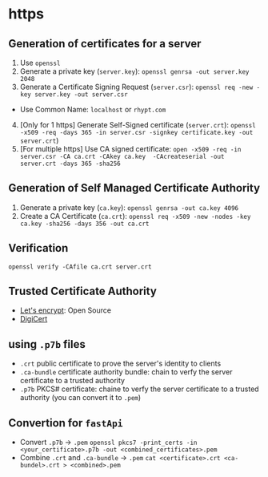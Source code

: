 # https

## Generation of certificates for a server

1. Use `openssl`
2. Generate a private key (`server.key`): `openssl genrsa -out server.key 2048`
3. Generate a Certificate Signing Request (`server.csr`): `openssl req -new -key server.key -out server.csr`
  - Use Common Name: `localhost` or `rhypt.com`
4. [Only for 1 https] Generate Self-Signed certificate (`server.crt`): `openssl -x509 -req -days 365 -in server.csr -signkey certificate.key -out server.crt`)
5. [For multiple https] Use CA signed certificate: `open -x509 -req -in server.csr -CA ca.crt -CAkey ca.key  -CAcreateserial -out server.crt -days 365 -sha256`

## Generation of Self Managed Certificate Authority

1. Generate a private key (`ca.key`): `openssl genrsa -out ca.key 4096`
2. Create a CA Certificate (`ca.crt`): `openssl req -x509 -new -nodes -key ca.key -sha256 -days 356 -out ca.crt`

## Verification

`openssl verify -CAfile ca.crt server.crt`

## Trusted Certificate Authority

- [Let's encrypt](https://letsencrypt.org): Open Source
- [DigiCert](https://www.digicert.com)

## using `.p7b` files

- `.crt` public certificate to prove the server's identity to clients
- `.ca-bundle` certificate authority bundle: chain to verfy the server certificate to a trusted authority
- `.p7b` PKCS# certificate: chaine to verfy the server certificate to a trusted authority (you can convert it to `.pem`)

## Convertion for `fastApi`

- Convert `.p7b` -> `.pem`
  `openssl pkcs7 -print_certs -in <your_certificate>.p7b -out <combined_certificates>.pem`
- Combine `.crt` and `.ca-bundle` -> `.pem`
  `cat <certificate>.crt <ca-bundel>.crt > <combined>.pem`
